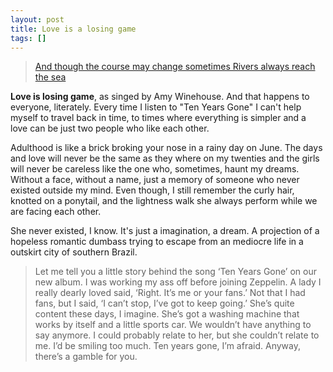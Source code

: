 ```yaml
---
layout: post
title: Love is a losing game
tags: []
---
```


>  [And though the course may change sometimes
> Rivers always reach the sea](https://genius.com/Led-zeppelin-ten-years-gone-lyrics#note-627507)

**Love is losing game**, as singed by Amy Winehouse. And that happens to everyone, literately. Every time I listen to "Ten Years Gone" I can't help myself to travel back in time, to times where everything is simpler and a love can be just two people who like each other.

Adulthood is like a brick broking your nose in a rainy day on June. The days and love will never be the same as they where on my twenties and the girls will never be careless like the one who, sometimes, haunt my dreams. Without a face, without a name, just a memory of someone who never existed outside my mind. Even though, I still remember the curly hair, knotted on a ponytail, and the lightness walk she always perform while we are facing each other.

She never existed, I know. It's just a imagination, a dream. A projection of a hopeless romantic dumbass trying to escape from an mediocre life in a outskirt city of southern Brazil.

> Let me tell you a little story behind the song ‘Ten Years Gone’ on our new album. I was working my ass off before joining Zeppelin. A lady I really dearly loved said, ‘Right. It’s me or your fans.’ Not that I had fans, but I said, ‘I can’t stop, I’ve got to keep going.’ She’s quite content these days, I imagine. She’s got a washing machine that works by itself and a little sports car. We wouldn’t have anything to say anymore. I could probably relate to her, but she couldn’t relate to me. I’d be smiling too much. Ten years gone, I’m afraid. Anyway, there’s a gamble for you.
